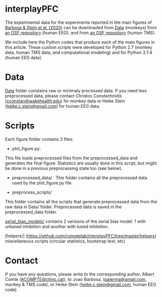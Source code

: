 # interplayPFC


The experimental data for the experiments reported in the main figures of [Barbosa & Stein et al. (2020)](https://www.biorxiv.org/content/10.1101/763938v1) can be downloaded from [Data](https://github.com/comptelab/interplayPFC/tree/master/Data) (monkeys) from [an OSF repository](https://osf.io/qa34s/) (human EEG), and from [an OSF repository](https://osf.io/8e9y2) (human TMS).

We include here the Python codes that produce each of the main figures in this article. These custom scripts were developed for Python 2.7 (monkey data, human TMS data, and computational modeling) and for Python 3.7.4 (human EEG data).

# Data 

[Data](https://github.com/comptelab/interplayPFC/tree/master/Data) folder constains raw or minimaly processed data. If you need less preprocessed data, please contact Christos Constantinidis (cconstan@wakehealth.edu) for monkey data or Heike Stein (heike.c.stein@gmail.com) for human EEG data.

# Scripts
Each figure folder contains 3 files:
- plot_figure.py:

This file loads preprocessed files from the preprocessed_data and generates the final figure.
Statistics are usually done in this script, but might be done in a previous preprocessing state too (see below).

- preprocessed_data/
 
This folder contains all the preprocessed data used by the plot_figure.py file.

- preprocess_scripts/

This folder contains all the scripts that generate preprocessed data from the raw data in Data/ folder.
Preprocessed data is saved in the preprocessed_data folder.

[serial_bias_models/](https://github.com/comptelab/interplayPFC/tree/master/serial_bias_models) contains 2 versions of the serial bias model. 1 with untuned inhibition and another with tuned inhibition.

[helpers/] (https://github.com/comptelab/interplayPFC/tree/master/helpers) miscellaneous scripts (circular statistics, bootstrap test, etc)

# Contact
If you have any questions, please write to the corresponding author, Albert Comte (ACOMPTE@clinic.cat), to Joao Barbosa, (palerma@gmail.com, monkey & TMS code), or Heike Stein (heike.c.stein@gmail.com, human EEG code)
